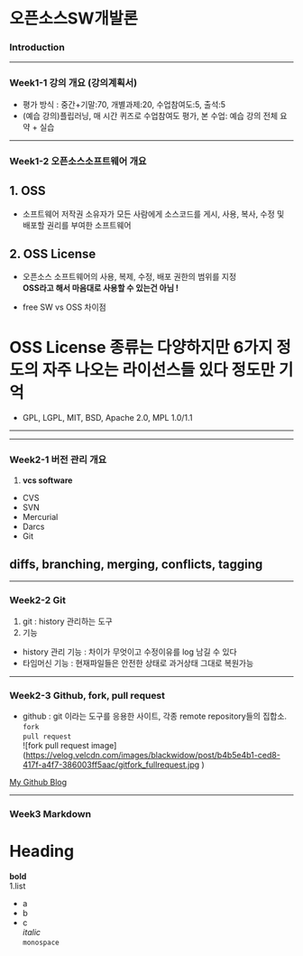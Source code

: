 # **오픈소스SW개발론**

### Introduction

-------------
### Week1-1 강의 개요 (강의계획서)
* 평가 방식 : 중간+기말:70, 개별과제:20, 수업참여도:5, 출석:5
* (예습 강의)플립러닝, 매 시간 퀴즈로 수업참여도 평가, 본 수업: 예습 강의 전체 요약 + 실습 
-------------
### Week1-2 오픈소스소프트웨어 개요
## 1. OSS ##
* 소프트웨어 저작권 소유자가 모든 사람에게 소스코드를 게시, 사용, 복사, 수정 및 배포할 권리를 부여한 소프트웨어
## 2. OSS License ##
* 오픈소스 소프트웨어의 사용, 복제, 수정, 배포 권한의 범위를 지정   
**OSS라고 해서 마음대로 사용할 수 있는건 아님 !**

- free SW vs OSS 차이점 

OSS License 종류는 다양하지만 6가지 정도의 자주 나오는 라이선스들 있다 정도만 기억
=================================================================
- GPL, LGPL, MIT, BSD, Apache 2.0, MPL 1.0/1.1
---
-------------
### Week2-1 버전 관리 개요
1. **vcs software**
- CVS  
- SVN  
- Mercurial  
- Darcs  
- Git

diffs, branching, merging, conflicts, tagging
---

-------------
### Week2-2 Git
1. git : history 관리하는 도구  
2. 기능
- history 관리 기능 : 차이가 무엇이고 수정이유를 log 남길 수 있다  
- 타임머신 기능 : 현재파일들은 안전한 상태로 과거상태 그대로 복원가능  
-------------
### Week2-3 Github, fork, pull request
* github : git 이라는 도구를 응용한 사이트, 각종 remote repository들의 집합소.  
`fork`  
`pull request`  
![fork pull request image] (https://velog.velcdn.com/images/blackwidow/post/b4b5e4b1-ced8-417f-a4f7-386003ff5aac/gitfork_fullrequest.jpg )

[My Github Blog](https://github.com/kwak-jiho)

-------------
### Week3     Markdown
Heading
========  
**bold**  
1.list
* a  
* b  
* c  
_italic_  
`monospace`  
